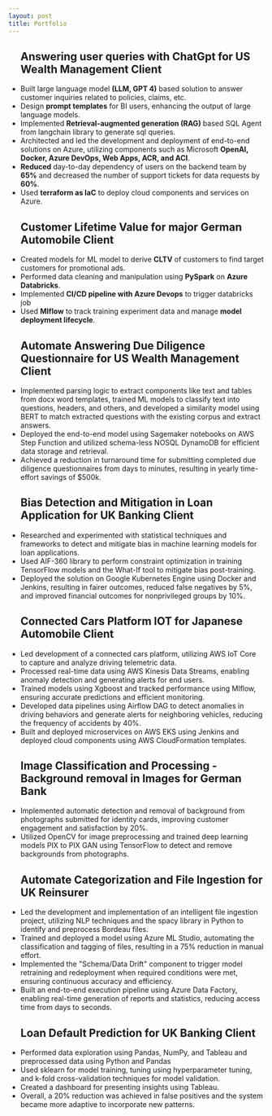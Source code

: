 ```yaml
---
layout: post
title: Portfolio
--- 
```


<ul><h2>Answering user queries with ChatGpt for US Wealth Management Client</h2>
<li>Built large language model <strong>(LLM, GPT 4)</strong> based solution to answer customer inquiries related to policies, claims, etc.
</li>
<li>Design <strong>prompt templates</strong> for BI users, enhancing the output of large language models. 
</li>
<li>Implemented <strong>Retrieval-augmented generation (RAG)</strong> based SQL Agent from langchain library to generate sql queries.
</li>
<li>Architected and led the development and deployment of end-to-end solutions on Azure, utilizing components such as Microsoft <strong>OpenAI, Docker, Azure DevOps, Web Apps, ACR, and ACI</strong>. 
</li>
<li><strong>Reduced</strong> day-to-day dependency of users on the backend team by <strong>65%</strong> and decreased the number of support tickets for data requests by <strong>60%</strong>.
</li>
<li>Used <strong>terraform as IaC</strong> to deploy cloud components and services on Azure.
</li></ul>

<ul><h2>Customer Lifetime Value for major German Automobile Client</h2>
<li>Created models for ML model to derive <strong>CLTV</strong> of customers to find target customers for promotional ads.
</li>
<li>Performed data cleaning and manipulation using <strong>PySpark</strong> on <strong>Azure Databricks</strong>.
</li>
<li>Implemented <strong>CI/CD pipeline with Azure Devops</strong> to trigger databricks job
</li>
<li>Used <strong>Mlflow</strong> to track training experiment data and manage <strong>model deployment lifecycle</strong>.
</li></ul>

<ul><h2>Automate Answering Due Diligence Questionnaire for US Wealth Management Client</h2>
<li>Implemented parsing logic to extract components like text and tables from docx word templates, trained ML models to classify text into questions, headers, and others, and developed a similarity model using BERT to match extracted questions with the existing corpus and extract answers. 
</li>
<li>Deployed the end-to-end model using Sagemaker notebooks on AWS Step Function and utilized schema-less NOSQL DynamoDB for efficient data storage and retrieval. 
</li>
<li>Achieved a reduction in turnaround time for submitting completed due diligence questionnaires from days to minutes, resulting in yearly time-effort savings of $500k.
</li></ul>

<ul><h2>Bias Detection and Mitigation in Loan Application for UK Banking Client</h2>
<li>Researched and experimented with statistical techniques and frameworks to detect and mitigate bias in machine learning models for loan applications. 
</li>
<li>Used AIF-360 library to perform constraint optimization in training TensorFlow models and the What-If tool to mitigate bias post-training. 
</li>
<li>Deployed the solution on Google Kubernetes Engine using Docker and Jenkins, resulting in fairer outcomes, reduced false negatives by 5%, and improved financial outcomes for nonprivileged groups by 10%.  
</li></ul>

<ul><h2>Connected Cars Platform IOT for Japanese Automobile Client</h2>
<li>Led development of a connected cars platform, utilizing AWS IoT Core to capture and analyze driving telemetric data.  
</li>
<li>Processed real-time data using AWS Kinesis Data Streams, enabling anomaly detection and generating alerts for end users.  
</li>
<li>Trained models using Xgboost and tracked performance using Mlflow, ensuring accurate predictions and efficient monitoring.  
</li>
<li>Developed data pipelines using Airflow DAG to detect anomalies in driving behaviors and generate alerts for neighboring vehicles, reducing the frequency of accidents by 40%. 
</li>
<li>Built and deployed microservices on AWS EKS using Jenkins and deployed cloud components using AWS CloudFormation templates. 
</li></ul>

<ul><h2>Image Classification and Processing - Background removal in Images for German Bank </h2>
<li>Implemented automatic detection and removal of background from photographs submitted for identity cards, improving customer engagement and satisfaction by 20%.  
</li>
<li>Utilized OpenCV for image preprocessing and trained deep learning models PIX to PIX GAN using TensorFlow to detect and remove backgrounds from photographs. 
</li></ul>

<ul><h2>Automate Categorization and File Ingestion for UK Reinsurer</h2>
<li>Led the development and implementation of an intelligent file ingestion project, utilizing NLP techniques and the spacy library in Python to identify and preprocess Bordeau files. 
</li>
<li>Trained and deployed a model using Azure ML Studio, automating the classification and tagging of files, resulting in a 75% reduction in manual effort. 
</li>
<li>Implemented the "Schema/Data Drift" component to trigger model retraining and redeployment when required conditions were met, ensuring continuous accuracy and efficiency. 
</li>
<li>Built an end-to-end execution pipeline using Azure Data Factory, enabling real-time generation of reports and statistics, reducing access time from days to seconds. 
</li></ul>
 
<ul><h2>Loan Default Prediction for UK Banking Client</h2>
<li>Performed data exploration using Pandas, NumPy, and Tableau and preprocessed data using Python and Pandas 
</li>
<li>Used sklearn for model training, tuning using hyperparameter tuning, and k-fold cross-validation techniques for model validation. 
</li>
<li>Created a dashboard for presenting insights using Tableau. 
</li>
<li>Overall, a 20% reduction was achieved in false positives and the system became more adaptive to incorporate new patterns.
</li></ul>

